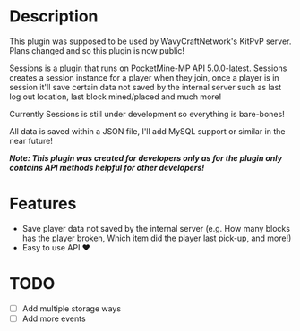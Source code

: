 # Description
This plugin was supposed to be used by WavyCraftNetwork's KitPvP server. Plans changed and so this plugin is now public!

Sessions is a plugin that runs on PocketMine-MP API 5.0.0-latest. Sessions creates a session instance for a player when they join, once a player is in session it'll save certain data not saved by the internal server such as last log out location, last block mined/placed and much more!

Currently Sessions is still under development so everything is bare-bones!

All data is saved within a JSON file, I'll add MySQL support or similar in the near future!

***Note: This plugin was created for developers only as for the plugin only contains API methods helpful for other developers!***

# Features
* Save player data not saved by the internal server (e.g. How many blocks has the player broken, Which item did the player last pick-up, and more!)
* Easy to use API ❤️

# TODO
- [ ] Add multiple storage ways
- [ ] Add more events

